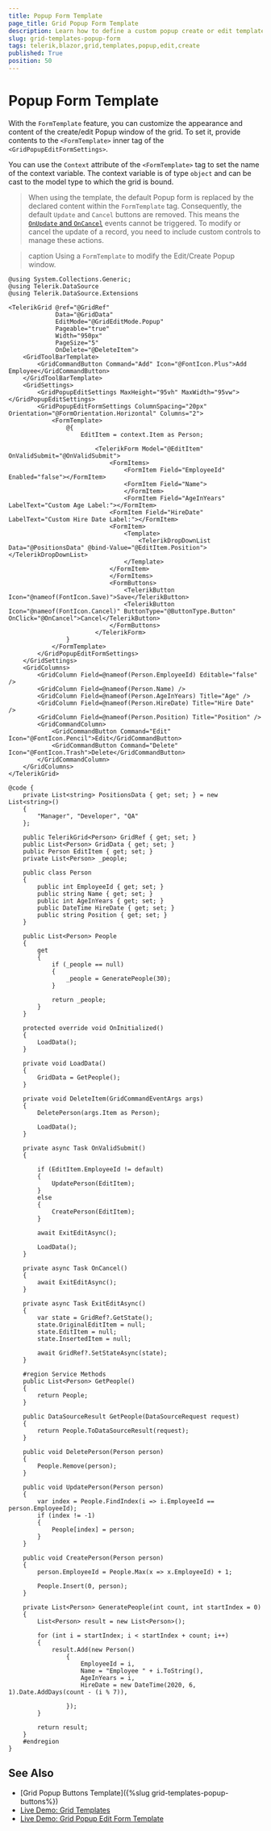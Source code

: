 ```yaml
---
title: Popup Form Template
page_title: Grid Popup Form Template
description: Learn how to define a custom popup create or edit template in the Blazor Data Grid. The template allows you to customize the layout and the content of the create/edit popup.
slug: grid-templates-popup-form
tags: telerik,blazor,grid,templates,popup,edit,create
published: True
position: 50
---
```



# Popup Form Template

With the `FormTemplate` feature, you can customize the appearance and content of the create/edit Popup window of the grid. To set it, provide contents to the `<FormTemplate>` inner tag of the `<GridPopupEditFormSettings>`.

You can use the `Context` attribute of the `<FormTemplate>` tag to set the name of the context variable. The context variable is of type `object` and can be cast to the model type to which the grid is bound.

>When using the template, the default Popup form is replaced by the declared content within the `FormTemplate` tag. Consequently, the default `Update` and `Cancel` buttons are removed. This means the [`OnUpdate` and `OnCancel`](https://docs.telerik.com/blazor-ui/components/grid/events#cud-events) events cannot be triggered. To modify or cancel the update of a record, you need to include custom controls to manage these actions.

>caption Using a `FormTemplate` to modify the Edit/Create Popup window.

````CSHTML
@using System.Collections.Generic;
@using Telerik.DataSource
@using Telerik.DataSource.Extensions

<TelerikGrid @ref="@GridRef"
             Data="@GridData"
             EditMode="@GridEditMode.Popup"
             Pageable="true"
             Width="950px"
             PageSize="5"
             OnDelete="@DeleteItem">
    <GridToolBarTemplate>
        <GridCommandButton Command="Add" Icon="@FontIcon.Plus">Add Employee</GridCommandButton>
    </GridToolBarTemplate>
    <GridSettings>
        <GridPopupEditSettings MaxHeight="95vh" MaxWidth="95vw"></GridPopupEditSettings>
        <GridPopupEditFormSettings ColumnSpacing="20px" Orientation="@FormOrientation.Horizontal" Columns="2">
            <FormTemplate>
                @{
                    EditItem = context.Item as Person;

                        <TelerikForm Model="@EditItem" OnValidSubmit="@OnValidSubmit">
                            <FormItems>
                                <FormItem Field="EmployeeId" Enabled="false"></FormItem>
                                <FormItem Field="Name">
                                </FormItem>
                                <FormItem Field="AgeInYears" LabelText="Custom Age Label:"></FormItem>
                            <FormItem Field="HireDate" LabelText="Custom Hire Date Label:"></FormItem>
                            <FormItem>
                                <Template>
                                    <TelerikDropDownList Data="@PositionsData" @bind-Value="@EditItem.Position"></TelerikDropDownList>
                                </Template>
                            </FormItem>
                            </FormItems>
                            <FormButtons>
                                <TelerikButton Icon="@nameof(FontIcon.Save)">Save</TelerikButton>
                                <TelerikButton Icon="@nameof(FontIcon.Cancel)" ButtonType="@ButtonType.Button" OnClick="@OnCancel">Cancel</TelerikButton>
                            </FormButtons>
                        </TelerikForm>
                }
            </FormTemplate>
        </GridPopupEditFormSettings>
    </GridSettings>
    <GridColumns>
        <GridColumn Field=@nameof(Person.EmployeeId) Editable="false" />
        <GridColumn Field=@nameof(Person.Name) />
        <GridColumn Field=@nameof(Person.AgeInYears) Title="Age" />
        <GridColumn Field=@nameof(Person.HireDate) Title="Hire Date" />
        <GridColumn Field=@nameof(Person.Position) Title="Position" />
        <GridCommandColumn>
            <GridCommandButton Command="Edit" Icon="@FontIcon.Pencil">Edit</GridCommandButton>
            <GridCommandButton Command="Delete" Icon="@FontIcon.Trash">Delete</GridCommandButton>
        </GridCommandColumn>
    </GridColumns>
</TelerikGrid>

@code {
    private List<string> PositionsData { get; set; } = new List<string>()
    {
        "Manager", "Developer", "QA"
    };

    public TelerikGrid<Person> GridRef { get; set; }
    public List<Person> GridData { get; set; }
    public Person EditItem { get; set; }
    private List<Person> _people;

    public class Person
    {
        public int EmployeeId { get; set; }
        public string Name { get; set; }
        public int AgeInYears { get; set; }
        public DateTime HireDate { get; set; }
        public string Position { get; set; }
    }

    public List<Person> People
    {
        get
        {
            if (_people == null)
            {
                _people = GeneratePeople(30);
            }

            return _people;
        }
    }

    protected override void OnInitialized()
    {
        LoadData();
    }

    private void LoadData()
    {
        GridData = GetPeople();
    }

    private void DeleteItem(GridCommandEventArgs args)
    {
        DeletePerson(args.Item as Person);

        LoadData();
    }

    private async Task OnValidSubmit()
    {

        if (EditItem.EmployeeId != default)
        {
            UpdatePerson(EditItem);
        }
        else
        {
            CreatePerson(EditItem);
        }

        await ExitEditAsync();

        LoadData();
    }

    private async Task OnCancel()
    {
        await ExitEditAsync();
    }

    private async Task ExitEditAsync()
    {
        var state = GridRef?.GetState();
        state.OriginalEditItem = null;
        state.EditItem = null;
        state.InsertedItem = null;

        await GridRef?.SetStateAsync(state);
    }

    #region Service Methods
    public List<Person> GetPeople()
    {
        return People;
    }

    public DataSourceResult GetPeople(DataSourceRequest request)
    {
        return People.ToDataSourceResult(request);
    }

    public void DeletePerson(Person person)
    {
        People.Remove(person);
    }

    public void UpdatePerson(Person person)
    {
        var index = People.FindIndex(i => i.EmployeeId == person.EmployeeId);
        if (index != -1)
        {
            People[index] = person;
        }
    }

    public void CreatePerson(Person person)
    {
        person.EmployeeId = People.Max(x => x.EmployeeId) + 1;

        People.Insert(0, person);
    }

    private List<Person> GeneratePeople(int count, int startIndex = 0)
    {
        List<Person> result = new List<Person>();

        for (int i = startIndex; i < startIndex + count; i++)
        {
            result.Add(new Person()
                {
                    EmployeeId = i,
                    Name = "Employee " + i.ToString(),
                    AgeInYears = i,
                    HireDate = new DateTime(2020, 6, 1).Date.AddDays(count - (i % 7)),

                });
        }

        return result;
    }
    #endregion
}
````

## See Also

 * [Grid Popup Buttons Template]({%slug grid-templates-popup-buttons%})
 * [Live Demo: Grid Templates](https://demos.telerik.com/blazor-ui/grid/templates)
 * [Live Demo: Grid Popup Edit Form Template](https://demos.telerik.com/blazor-ui/grid/popup-edit-form-template)